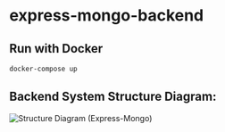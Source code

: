 # express-mongo-backend

## Run with Docker
```bash
docker-compose up
```
## Backend System Structure Diagram:

![Structure Diagram (Express-Mongo)](https://user-images.githubusercontent.com/46879202/105662578-0ebc5780-5e9e-11eb-8c2a-07cfdfd7ab96.png)
